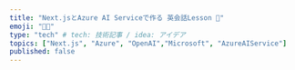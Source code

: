 ```yaml
---
title: "Next.jsとAzure AI Serviceで作る 英会話Lesson 🚀"
emoji: "🧑‍🏫"
type: "tech" # tech: 技術記事 / idea: アイデア
topics: ["Next.js", "Azure", "OpenAI","Microsoft", "AzureAIService"]
published: false
---
```


